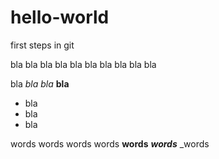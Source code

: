 # hello-world
first steps in git

bla bla bla bla bla bla bla bla bla bla 

bla _bla_ *bla* **bla** 

* bla
* bla
* bla

words words words words
**words** 
***words***
_words 
